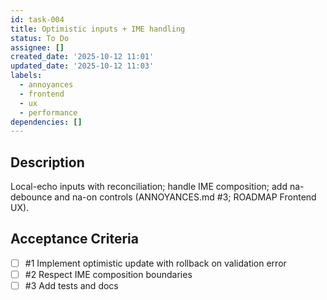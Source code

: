 ```yaml
---
id: task-004
title: Optimistic inputs + IME handling
status: To Do
assignee: []
created_date: '2025-10-12 11:01'
updated_date: '2025-10-12 11:03'
labels:
  - annoyances
  - frontend
  - ux
  - performance
dependencies: []
---
```


## Description

<!-- SECTION:DESCRIPTION:BEGIN -->
Local-echo inputs with reconciliation; handle IME composition; add na-debounce and na-on controls (ANNOYANCES.md #3; ROADMAP Frontend UX).
<!-- SECTION:DESCRIPTION:END -->

## Acceptance Criteria
<!-- AC:BEGIN -->
- [ ] #1 Implement optimistic update with rollback on validation error
- [ ] #2 Respect IME composition boundaries
- [ ] #3 Add tests and docs
<!-- AC:END -->
